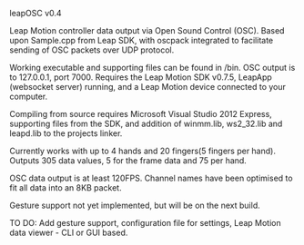 leapOSC v0.4

Leap Motion controller data output via Open Sound Control (OSC). Based upon Sample.cpp from Leap SDK, with oscpack integrated to facilitate sending of OSC packets over UDP protocol.

Working executable and supporting files can be found in /bin. OSC output is to 127.0.0.1, port 7000. Requires the Leap Motion SDK v0.7.5, LeapApp (websocket server) running, and a Leap Motion device connected to your computer.

Compiling from source requires Microsoft Visual Studio 2012 Express, supporting files from the SDK, and addition of winmm.lib, ws2_32.lib and leapd.lib to the projects linker.

Currently works with up to 4 hands and 20 fingers(5 fingers per hand). Outputs 305 data values, 5 for the frame data and 75 per hand.

OSC data output is at least 120FPS. Channel names have been optimised to fit all data into an 8KB packet.

Gesture support not yet implemented, but will be on the next build.



TO DO:
Add gesture support, configuration file for settings, Leap Motion data viewer - CLI or GUI based.

